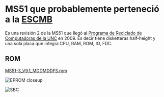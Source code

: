 MS51 que probablemente perteneció a la [ESCMB](https://mb.unc.edu.ar/)
====

Es una revisión 2 de la MS51 que llegó al [Programa de Reciclado de Computadoras de la UNC](http://www.liade.inv.efn.uncor.edu/?page_id=89) en 2009.
Es decir tiene disketteras half-height y una sola placa que integra CPU, RAM, ROM, IO, FDC.


ROM
---

[MS51-3_V9.1_MDDMDDFS.rom](MS51-3_V9.1_MDDMDDFS.rom)

![EPROM closeup](MS51-3_V91_EPROM.jpg)

![SBC](MS51-3_V91.jpg)




